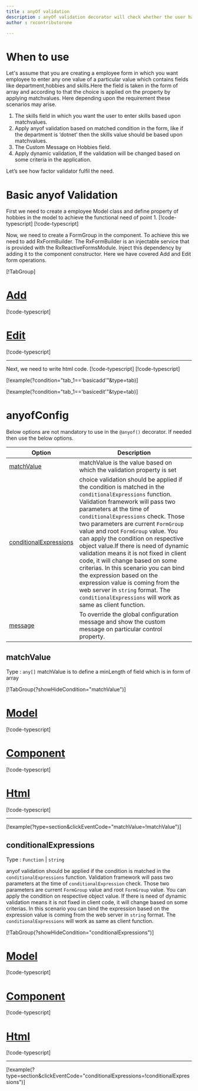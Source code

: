 ```yaml
---
title : anyOf validation
description : anyOf validation decorator will check whether the user has entered any one of the given inputs. if user tries to enter value which is more  then the given value  property will be invalid. to use the choice decorator on particular property.
author : rxcontributorone

---
```


# When to use
Let's assume that you are creating a employee form in which you want employee to enter any one value of a particular value which contains fields like department,hobbies and skills.Here the field is taken in the form of array and according to that the choice is applied on the property by applying matchvalues. Here depending upon the requirement these scenarios may arise.
1.	The skills field in which you want the user to enter skills based upon matchvalues.
2.  Apply anyof validation based on matched condition in the form, like if the department  is ‘dotnet’ then the skills value should be based upon matchvalues.
3.  The Custom Message on Hobbies field.
4.	Apply dynamic validation, If the validation will be changed based on some criteria in the application.

Let’s see how factor validator fulfil the need.

# Basic anyof Validation
First we need to create a employee Model class and define property of hobbies in the model to achieve the functional need of point 1.
[!code-typescript[](\assets\examples\anyof\add\employee-info.model.ts?condition="tab_1=='basicadd'"&type=section)]
[!code-typescript[](\assets\examples\anyof\edit\employee-info.model.ts?condition="tab_1=='basicedit'"&type=section)]

Now, we need to create a FormGroup in the component. To achieve this we need to add RxFormBuilder. The RxFormBuilder is an injectable service that is provided with the RxReactiveFormsModule. Inject this dependency by adding it to the component constructor.
Here we have covered Add and Edit form operations. 

[!TabGroup]
# [Add](#tab\basicadd)
[!code-typescript[](\assets\examples\anyof\add\anyof-add.component.ts)]
# [Edit](#tab\basicedit)
[!code-typescript[](\assets\examples\anyof\edit\anyof-edit.component.ts)]
***

Next, we need to write html code.
[!code-typescript[](\assets\examples\anyof\add\anyof-add.component.html?condition="tab_1=='basicadd'"&type=section)]
[!code-typescript[](\assets\examples\anyof\edit\anyof-edit.component.html?condition="tab_1=='basicedit'"&type=section)]

[!example(?condition="tab_1=='basicadd'"&type=tab)]
<app-anyof-add></app-anyof-add>

[!example(?condition="tab_1=='basicedit'"&type=tab)]
<app-anyof-edit></app-anyof-edit>

# anyofConfig
Below options are not mandatory to use in the `@anyof()` decorator. If needed then use the below options.

|Option | Description |
|--- | ---- |
|[matchValue](#matchValue) | matchValue is the value based on which the validation property is set |
|[conditionalExpressions](#conditionalexpressions) | choice validation should be applied if the condition is matched in the `conditionalExpressions` function. Validation framework will pass two parameters at the time of `conditionalExpressions` check. Those two parameters are current `FormGroup` value and root `FormGroup` value. You can apply the condition on respective object value.If there is need of dynamic validation means it is not fixed in client code, it will change based on some criterias. In this scenario you can bind the expression based on the expression value is coming from the web server in `string` format. The `conditionalExpressions` will work as same as client function. |
|[message](#message) | To override the global configuration message and show the custom message on particular control property. |

## matchValue 
Type :  `any[]` 
matchValue is to define a minLength of field which is in form of array

[!TabGroup(?showHideCondition="matchValue")]
# [Model](#tab\minLengthModel)
[!code-typescript[](\assets\examples\anyof\minLength\employee-info.model.ts)]
# [Component](#tab\minLengthComponent)
[!code-typescript[](\assets\examples\anyof\minLength\anyof-match-value.component.ts)]
# [Html](#tab\minLengthHtml)
[!code-typescript[](\assets\examples\anyof\minLength\anyof-match-value.component.html)]
***

[!example(?type=section&clickEventCode="matchValue=!matchValue")]
<app-anyof-matchValue></app-anyof-matchValue>

## conditionalExpressions 
Type :  `Function`  |  `string` 

anyof validation should be applied if the condition is matched in the `conditionalExpressions` function. Validation framework will pass two parameters at the time of `conditionalExpression` check. Those two parameters are current `FormGroup` value and root `FormGroup` value. You can apply the condition on respective object value.
If there is need of dynamic validation means it is not fixed in client code, it will change based on some criterias. In this scenario you can bind the expression based on the expression value is coming from the web server in `string` format. The `conditionalExpressions` will work as same as client function.
 
 [!TabGroup(?showHideCondition="conditionalExpressions")]
# [Model](#tab\conditionalExpressionsmodel)
[!code-typescript[](\assets\examples\choice\conditionalExpressions\user.model.ts)]
# [Component](#tab\conditionalExpressionsComponent)
[!code-typescript[](\assets\examples\choice\conditionalExpressions\choice-conditional-expressions.component.ts)]
# [Html](#tab\conditionalExpressionsHtml)
[!code-typescript[](\assets\examples\choice\conditionalExpressions\choice-conditional-expressions.component.html)]
***

[!example(?type=section&clickEventCode="conditionalExpressions=!conditionalExpressions")]
<app-choice-conditionalExpressions></app-choice-conditionalExpressions>